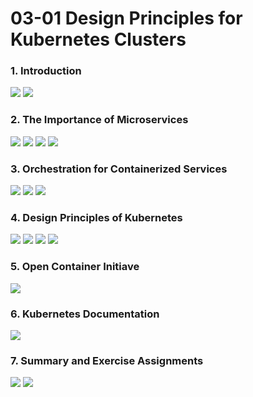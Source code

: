 # 03-01 Design Principles for Kubernetes Clusters
### 1. Introduction
![](images/step-1.png)
![](images/step-2.png)
### 2. The Importance of Microservices
![](images/step-4.png)
![](images/step-5.png)
![](images/step-6.png)
![](images/step-7.png)
### 3. Orchestration for Containerized Services
![](images/step-9.png)
![](images/step-10.png)
![](images/step-11.png)
### 4. Design Principles of Kubernetes
![](images/step-13.png)
![](images/step-14.png)
![](images/step-15.png)
![](images/step-16.png)
### 5. Open Container Initiave
![](images/step-18.png)
### 6. Kubernetes Documentation
![](images/step-20.png)
### 7. Summary and Exercise Assignments
![](images/step-22.png)
![](images/step-23.png)
